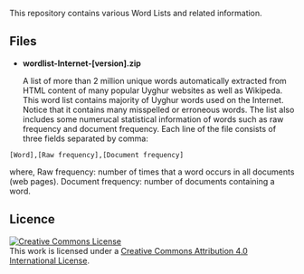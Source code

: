This repository contains various Word Lists and related information.

Files
---
* **wordlist-Internet-[version].zip**

  A list of more than 2 million unique words automatically extracted from HTML content of many popular Uyghur websites as well as Wikipeda. This word list contains majority of Uyghur words used on the Internet. Notice that it contains many misspelled or erroneous words. The list also includes some numerucal statistical information of words such as raw frequency and document frequency. Each line of the file consists of three fields separated by comma:
 
 `[Word],[Raw frequency],[Document frequency]`

where,
Raw frequency: number of times that a word occurs in all documents (web pages).
Document frequency: number of documents containing a word.

Licence
-------
<a rel="license" href="http://creativecommons.org/licenses/by/4.0/deed.en_US"><img alt="Creative Commons License" style="border-width:0" src="http://i.creativecommons.org/l/by/4.0/88x31.png" /></a><br />This <span xmlns:dct="http://purl.org/dc/terms/" href="http://purl.org/dc/dcmitype/Text" rel="dct:type">work</span> is licensed under a <a rel="license" href="http://creativecommons.org/licenses/by/4.0/deed.en_US">Creative Commons Attribution 4.0 International License</a>.
